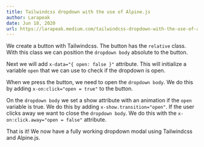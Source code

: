 ```yaml
---
title: Tailwindcss dropdown with the use of Alpine.js
author: Larapeak
date: Jun 18, 2020
url: https://larapeak.medium.com/tailwindcss-dropdown-with-the-use-of-alpine-js-85390ed24551
---
```


We create a button with Tailwindcss. The button has the `relative` class. With this class we can position the `dropdown body` absolute to the button.

Next we will add `x-data="{ open: false }"` attribute. This will initialize a variable `open` that we can use to check if the dropdown is open.

When we press the button, we need to open the `dropdown body`. We do this by adding `x-on:click="open = true"` to the button.

On the `dropdown body` we set a show attribute with an animation if the `open` variable is true. We do this by adding `x-show.transition="open"`. If the user clicks away we want to close the `dropdown body`. We do this with the `x-on:click.away="open = false"` attribute.

That is it! We now have a fully working dropdown modal using Tailwindcss and Alpine.js.